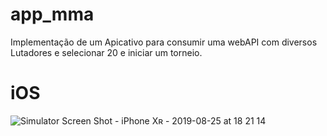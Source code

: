 # app_mma

Implementação de um Apicativo para consumir uma webAPI com diversos Lutadores e selecionar 20 e iniciar um torneio.

# iOS

![Simulator Screen Shot - iPhone Xʀ - 2019-08-25 at 18 21 14](https://user-images.githubusercontent.com/8354309/63656584-1721d780-c76c-11e9-9a5e-2ddba0638377.png)

